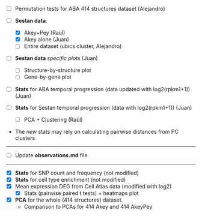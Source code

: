 
- [ ] Permutation tests for ABA 414 structures dataset (Alejandro)

- [ ] **Sestan data**.
    + [X] Akey+Pey (Raül)
    + [X] Akey alone (Juan)
    + [ ] Entire dataset (ubics cluster, Alejandro)
    
 - [ ] **Sestan data** *specific plots* (Juan)
    + [ ] Structure-by-structure plot
    + [ ] Gene-by-gene plot
  
- [ ] **Stats** for ABA temporal progression (data updated with log2(rpkm1+1)) (Juan)

- [ ] **Stats** for Sestan temporal progression (data with log2(rpkm1+1))  (Juan)
  + [ ] PCA + Clustering (Raül)
  
* The *new* stats may rely on calculating pairwise distances from PC clusters 
  
----  
  
- [ ] Update **observations.md** file


--- 

- [X] **Stats** for SNP count and frequency (not modified)
- [X] **Stats** for cell type enrichment (not modified)
- [X] Mean expression DEG from Cell Atlas data (modified with log2)
  + [X] Stats (pairwise paired t tests) + heatmaps plot
  
- [X] **PCA** for the whole (414 structures) dataset.
  + Comparison to PCAs for 414 Akey and 414 AkeyPey  
  


